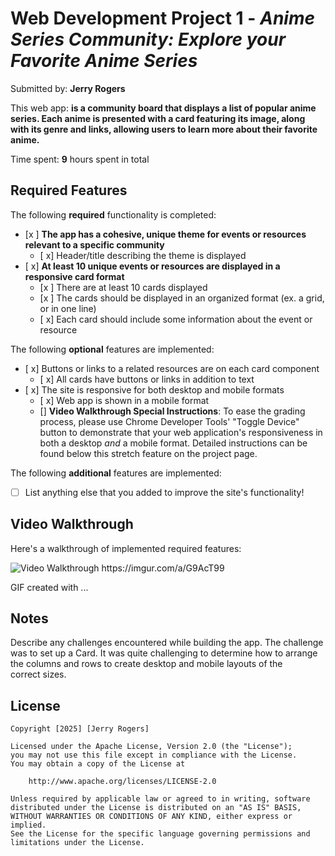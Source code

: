 # Web Development Project 1 - *Anime Series Community: Explore your Favorite Anime Series*

Submitted by: **Jerry Rogers**

This web app: **is a community board that displays a list of popular anime series. Each anime is presented with a card featuring its image, along with its genre and links, allowing users to learn more about their favorite anime.**

Time spent: **9** hours spent in total

## Required Features

The following **required** functionality is completed:

- [x ] **The app has a cohesive, unique theme for events or resources relevant to a specific community**
  - [ x] Header/title describing the theme is displayed
- [ x] **At least 10 unique events or resources are displayed in a responsive card format**
  - [x ] There are at least 10 cards displayed 
  - [x ] The cards should be displayed in an organized format (ex. a grid, or in one line)
  - [ x] Each card should include some information about the event or resource


The following **optional** features are implemented:

- [ x] Buttons or links to a related resources are on each card component
  - [ x] All cards have buttons or links in addition to text
- [ x] The site is responsive for both desktop and mobile formats
  - [ x] Web app is shown in a mobile format
  - [] **Video Walkthrough Special Instructions**: To ease the grading process, please use Chrome Developer Tools' "Toggle Device" button to demonstrate that your web application's responsiveness in both a desktop *and* a mobile format. Detailed instructions can be found below this stretch feature on the project page. 

The following **additional** features are implemented:

* [ ] List anything else that you added to improve the site's functionality!

## Video Walkthrough

Here's a walkthrough of implemented required features:

<img src='https://imgur.com/a/G9AcT99' title='Video Walkthrough' width='' alt='Video Walkthrough' />
https://imgur.com/a/G9AcT99

<!-- Replace this with whatever GIF tool you used! -->
GIF created with ...  
<!-- Recommended tools:
[Kap](https://getkap.co/) for macOS
[ScreenToGif](https://www.screentogif.com/) for Windows
[peek](https://github.com/phw/peek) for Linux. -->

## Notes

Describe any challenges encountered while building the app.
The challenge was to set up a Card. It was quite challenging to determine how to arrange the columns and rows to create desktop and mobile layouts of the correct sizes.

## License

    Copyright [2025] [Jerry Rogers]

    Licensed under the Apache License, Version 2.0 (the "License");
    you may not use this file except in compliance with the License.
    You may obtain a copy of the License at

        http://www.apache.org/licenses/LICENSE-2.0

    Unless required by applicable law or agreed to in writing, software
    distributed under the License is distributed on an "AS IS" BASIS,
    WITHOUT WARRANTIES OR CONDITIONS OF ANY KIND, either express or implied.
    See the License for the specific language governing permissions and
    limitations under the License.